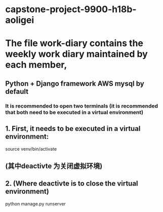 # capstone-project-9900-h18b-aoligei
# The file work-diary contains the weekly work diary maintained by each member,
## Python + Django framework AWS mysql by default

### It is recommended to open two terminals (it is recommended that both need to be executed in a virtual environment)
## 1. First, it needs to be executed in a virtual environment:

source venv/bin/activate 

##  (其中deactivte 为关闭虚拟环境)
## 2. (Where deactivte is to close the virtual environment)

python manage.py runserver




